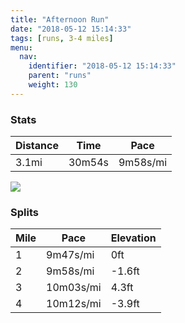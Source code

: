 ```yaml
---
title: "Afternoon Run"
date: "2018-05-12 15:14:33"
tags: [runs, 3-4 miles]
menu:
  nav:
    identifier: "2018-05-12 15:14:33"
    parent: "runs"
    weight: 130
---
```


### Stats

| Distance | Time | Pace |
|----------|------|------|
|3.1mi|30m54s|9m58s/mi|

<img src='https://maps.googleapis.com/maps/api/staticmap?maptype=roadmap&path=enc:ewjeI|gyLVaBmAoBpC~DMzEfEbO~DbFhF`BfK~RbGjTdFzb@s@_BfAxRuAnh@hAeTu@wf@h@dBkHue@cGgVuJkPsDYiDeEaEgMm@sIcCqDvA|Cg@v@&key=AIzaSyC1MId7bFpkLXNAaYhBSTb8jLyiSqzbDtM&size=800x800&markers=color:yellow|label:S|53.47203,-2.26447&markers=color:green|label:F|53.47216000000001,-2.26453'>

### Splits

| Mile | Pace | Elevation |
|------|------|-----------|
|1|9m47s/mi|0ft|
|2|9m58s/mi|-1.6ft|
|3|10m03s/mi|4.3ft|
|4|10m12s/mi|-3.9ft|
